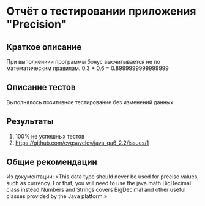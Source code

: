 # Отчёт о тестировании приложения "Precision"

## Краткое описание

При выполнениии программы бонус высчитывается не по математическим правилам. 0.3 + 0.6 = 0.8999999999999999

## Описание тестов

Выполнялось позитивное тестирование без изменений данных.

## Результаты

1. 100% не успешных тестов
2. https://github.com/evgsavelov/java_qa6_2.2/issues/1

## Общие рекомендации

Из документации: «This data type should never be used for precise values, such as currency. For that, you will need to use the java.math.BigDecimal class instead.Numbers and Strings covers BigDecimal and other useful classes provided by the Java platform.»
